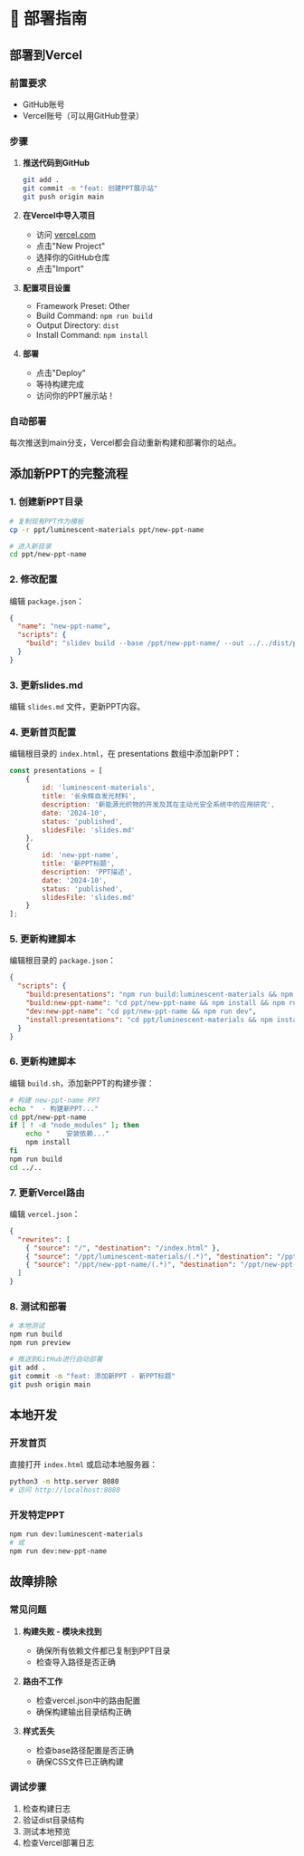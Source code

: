 # 🚀 部署指南

## 部署到Vercel

### 前置要求
- GitHub账号
- Vercel账号（可以用GitHub登录）

### 步骤

1. **推送代码到GitHub**
   ```bash
   git add .
   git commit -m "feat: 创建PPT展示站"
   git push origin main
   ```

2. **在Vercel中导入项目**
   - 访问 [vercel.com](https://vercel.com)
   - 点击"New Project"
   - 选择你的GitHub仓库
   - 点击"Import"

3. **配置项目设置**
   - Framework Preset: Other
   - Build Command: `npm run build`
   - Output Directory: `dist`
   - Install Command: `npm install`

4. **部署**
   - 点击"Deploy"
   - 等待构建完成
   - 访问你的PPT展示站！

### 自动部署
每次推送到main分支，Vercel都会自动重新构建和部署你的站点。

## 添加新PPT的完整流程

### 1. 创建新PPT目录
```bash
# 复制现有PPT作为模板
cp -r ppt/luminescent-materials ppt/new-ppt-name

# 进入新目录
cd ppt/new-ppt-name
```

### 2. 修改配置
编辑 `package.json`：
```json
{
  "name": "new-ppt-name",
  "scripts": {
    "build": "slidev build --base /ppt/new-ppt-name/ --out ../../dist/ppt/new-ppt-name"
  }
}
```

### 3. 更新slides.md
编辑 `slides.md` 文件，更新PPT内容。

### 4. 更新首页配置
编辑根目录的 `index.html`，在 presentations 数组中添加新PPT：
```javascript
const presentations = [
    {
        id: 'luminescent-materials',
        title: '长余辉自发光材料',
        description: '新能源光织物的开发及其在主动光安全系统中的应用研究',
        date: '2024-10',
        status: 'published',
        slidesFile: 'slides.md'
    },
    {
        id: 'new-ppt-name',
        title: '新PPT标题',
        description: 'PPT描述',
        date: '2024-10',
        status: 'published',
        slidesFile: 'slides.md'
    }
];
```

### 5. 更新构建脚本
编辑根目录的 `package.json`：
```json
{
  "scripts": {
    "build:presentations": "npm run build:luminescent-materials && npm run build:new-ppt-name",
    "build:new-ppt-name": "cd ppt/new-ppt-name && npm install && npm run build",
    "dev:new-ppt-name": "cd ppt/new-ppt-name && npm run dev",
    "install:presentations": "cd ppt/luminescent-materials && npm install && cd ../new-ppt-name && npm install"
  }
}
```

### 6. 更新构建脚本
编辑 `build.sh`，添加新PPT的构建步骤：
```bash
# 构建 new-ppt-name PPT
echo "  - 构建新PPT..."
cd ppt/new-ppt-name
if [ ! -d "node_modules" ]; then
    echo "    安装依赖..."
    npm install
fi
npm run build
cd ../..
```

### 7. 更新Vercel路由
编辑 `vercel.json`：
```json
{
  "rewrites": [
    { "source": "/", "destination": "/index.html" },
    { "source": "/ppt/luminescent-materials/(.*)", "destination": "/ppt/luminescent-materials/$1" },
    { "source": "/ppt/new-ppt-name/(.*)", "destination": "/ppt/new-ppt-name/$1" }
  ]
}
```

### 8. 测试和部署
```bash
# 本地测试
npm run build
npm run preview

# 推送到GitHub进行自动部署
git add .
git commit -m "feat: 添加新PPT - 新PPT标题"
git push origin main
```

## 本地开发

### 开发首页
直接打开 `index.html` 或启动本地服务器：
```bash
python3 -m http.server 8080
# 访问 http://localhost:8080
```

### 开发特定PPT
```bash
npm run dev:luminescent-materials
# 或
npm run dev:new-ppt-name
```

## 故障排除

### 常见问题

1. **构建失败 - 模块未找到**
   - 确保所有依赖文件都已复制到PPT目录
   - 检查导入路径是否正确

2. **路由不工作**
   - 检查vercel.json中的路由配置
   - 确保构建输出目录结构正确

3. **样式丢失**
   - 检查base路径配置是否正确
   - 确保CSS文件已正确构建

### 调试步骤
1. 检查构建日志
2. 验证dist目录结构
3. 测试本地预览
4. 检查Vercel部署日志